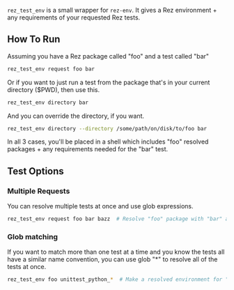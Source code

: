 `rez_test_env` is a small wrapper for `rez-env`. It gives a Rez
environment + any requirements of your requested Rez tests.


## How To Run
Assuming you have a Rez package called "foo" and a test called "bar"

```sh
rez_test_env request foo bar
```

Or if you want to just run a test from the package that's in your
current directory ($PWD), then use this.

```sh
rez_test_env directory bar
```

And you can override the directory, if you want.


```sh
rez_test_env directory --directory /some/path/on/disk/to/foo bar
```

In all 3 cases, you'll be placed in a shell which includes "foo"
resolved packages + any requirements needed for the "bar" test.


## Test Options
### Multiple Requests
You can resolve multiple tests at once and use glob expressions.

```sh
rez_test_env request foo bar bazz  # Resolve "foo" package with "bar" and "bazz" test requirements
```

### Glob matching
If you want to match more than one test at a time and you know the tests
all have a similar name convention, you can use glob "\*" to resolve all
of the tests at once.

```sh
rez_test_env foo unittest_python_*  # Make a resolved environment for "foo", including all tests which match "unittest_python_*"
```
